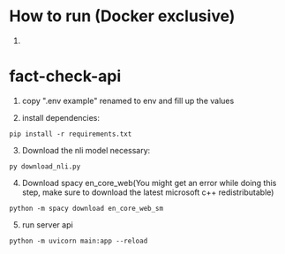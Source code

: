 # How to run (Docker exclusive)
1. 

# fact-check-api

1. copy ".env example" renamed to env and fill up the values


2. install dependencies:

```
pip install -r requirements.txt
```

3. Download the nli model necessary:
```
py download_nli.py
```
4. Download spacy en_core_web(You might get an error while doing this step, make sure to download the latest microsoft c++ redistributable)
```
python -m spacy download en_core_web_sm
```


5. run server api
```
python -m uvicorn main:app --reload
```

